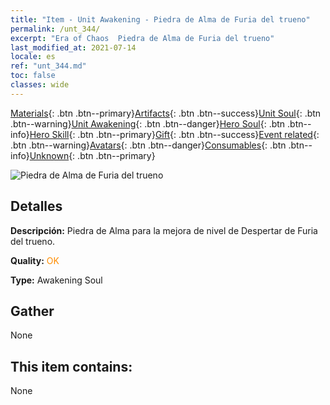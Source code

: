 ```yaml
---
title: "Item - Unit Awakening - Piedra de Alma de Furia del trueno"
permalink: /unt_344/
excerpt: "Era of Chaos  Piedra de Alma de Furia del trueno"
last_modified_at: 2021-07-14
locale: es
ref: "unt_344.md"
toc: false
classes: wide
---
```

 [Materials](/ItemsES/){: .btn .btn--primary}[Artifacts](/ItemsES/Artifacts/){: .btn .btn--success}[Unit Soul](/ItemsES/UnitSoul/){: .btn .btn--warning}[Unit Awakening](/ItemsES/UnitAwakening/){: .btn .btn--danger}[Hero Soul](/ItemsES/HeroSoul/){: .btn .btn--info}[Hero Skill](/ItemsES/HeroSkill/){: .btn .btn--primary}[Gift](/ItemsES/Gift/){: .btn .btn--success}[Event related](/ItemsES/Events/){: .btn .btn--warning}[Avatars](/ItemsES/Avatars/){: .btn .btn--danger}[Consumables](/ItemsES/Consumables/){: .btn .btn--info}[Unknown](/ItemsES/Unknown/){: .btn .btn--primary}

 ![Piedra de Alma de Furia del trueno](/images/u/tia_leiyuansu.jpg)

## Detalles
 **Descripción:** Piedra de Alma para la mejora de nivel de Despertar de Furia del trueno.

 **Quality:** <span style="color: #FF8C00">OK</span>

 **Type:** Awakening Soul

## Gather

  None

## This item contains:

  None

